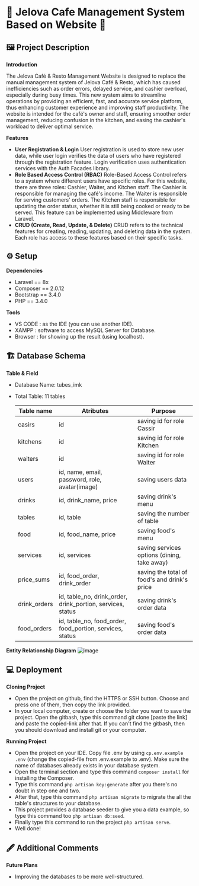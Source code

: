 # 🥘 Jelova Cafe Management System Based on Website 🥘

## 🖼️ Project Description 
**Introduction**

The Jelova Café & Resto Management Website is designed to replace the manual management system of Jelova Café & Resto, which has caused inefficiencies such as order errors, delayed service, and cashier overload, especially during busy times. This new system aims to streamline operations by providing an efficient, fast, and accurate service platform, thus enhancing customer experience and improving staff productivity. The website is intended for the café's owner and staff, ensuring smoother order management, reducing confusion in the kitchen, and easing the cashier's workload to deliver optimal service.

**Features**

- **User Registration & Login**
  User registration is used to store new user data, while user login verifies the data of users who have registered through the registration feature. Login verification uses authentication services with the Auth Facades library.
- **Role Based Access Control (RBAC)**
  Role-Based Access Control refers to a system where different users have specific roles. For this website, there are three roles: Cashier, Waiter, and Kitchen staff. The Cashier is responsible for managing the café's income. The Waiter is responsible for serving customers' orders. The Kitchen staff is responsible for updating the order status, whether it is still being cooked or ready to be served. This feature can be implemented using Middleware from Laravel.
- **CRUD (Create, Read, Update, & Delete)**
  CRUD refers to the technical features for creating, reading, updating, and deleting data in the system. Each role has access to these features based on their specific tasks.

## ⚙️ Setup 

**Dependencies**
- Laravel == 8x
- Composer == 2.0.12
- Bootstrap == 3.4.0
- PHP == 3.4.0
  
**Tools**
- VS CODE : as the IDE (you can use another IDE).
- XAMPP : software to access MySQL Server for Database.
- Browser : for showing up the result (using localhost).
  
## 🏗️ Database Schema

**Table & Field**
- Database Name: tubes_imk
- Total Table: 11 tables

  | Table name | Atributes | Purpose |
  | ---------- | --------- | ------- |
  | casirs | id | saving id for role Cassir |
  | kitchens | id | saving id for role Kitchen |
  | waiters | id | saving id for role Waiter |
  | users | id, name, email, password, role, avatar(image) | saving users data |
  | drinks | id, drink_name, price | saving drink's menu | 
  | tables | id, table | saving the number of table |
  | food | id, food_name, price | saving food's menu |
  | services | id, services | saving services options (dining, take away) |
  | price_sums | id, food_order, drink_order | saving the total of food's and drink's price |
  | drink_orders | id, table_no, drink_order, drink_portion, services, status | saving drink's order data |
  | food_orders | id, table_no, food_order, food_portion, services, status | saving food's order data | 
 
**Entity Relationship Diagram**
![image](https://github.com/user-attachments/assets/c31d56c6-478d-4eed-a4ac-6c96b025c9d7)

## 💻 Deployment 

**Cloning Project**
- Open the project on github, find the HTTPS or SSH button. Choose and press one of them, then copy the link provided.
- In your local computer, create or choose the folder you want to save the project. Open the gitbash, type this command git clone [paste the link] and paste the copied-link after that. If you can't find the gitbash, then you should download and install git or your computer.

**Running Project**
- Open the project on your IDE. Copy file .env by using ```cp.env.example .env``` (change the copied-file from .env.example to .env). Make sure the name of databases already exists in your database system.
- Open the terminal section and type this command ```composer install``` for installing the Composer.
- Type this command ```php artisan key:generate``` after you there's no doubt in step one and two.
- After that, type this command ```php artisan migrate``` to migrate the all the table's structures to your database.
- This project provides a database seeder to give you a data example, so type this command too ```php artisan db:seed```.
- Finally type this command to run the project ```php artisan serve```.
- Well done!

## 🖋️ Additional Comments 

**Future Plans**
- Improving the databases to be more well-structured.
